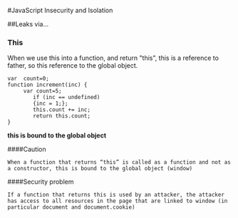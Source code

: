 #JavaScript Insecurity and Isolation

##Leaks via...
### This
When we use this into a function, and return "this", this is a reference to father, so this reference to the global object.
```
var  count=0;
function increment(inc) {
     var count=5;
    	if (inc == undefined)
	    {inc = 1;};
    	this.count += inc;
    	return this.count;
}
```
**this is bound to the global object**

####Caution
```
When a function that returns “this” is called as a function and not as a constructor, this is bound to the global object (window)
```
####Security problem
```
If a function that returns this is used by an attacker, the attacker has access to all resources in the page that are linked to window (in particular document and document.cookie)
```
